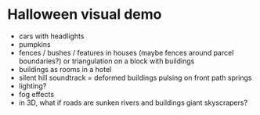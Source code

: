 # Halloween visual demo

- cars with headlights
- pumpkins
- fences / bushes / features in houses (maybe fences around parcel boundaries?) or triangulation on a block with buildings
- buildings as rooms in a hotel
- silent hill soundtrack
= deformed buildings pulsing on front path springs
- lighting?
- fog effects
- in 3D, what if roads are sunken rivers and buildings giant skyscrapers?
